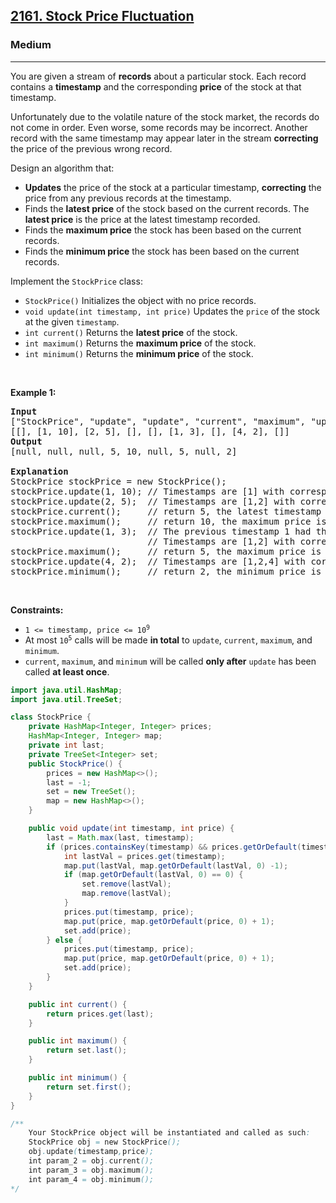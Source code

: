 <h2><a href="https://leetcode.com/problems/stock-price-fluctuation">2161. Stock Price Fluctuation </a></h2><h3>Medium</h3><hr><p>You are given a stream of <strong>records</strong> about a particular stock. Each record contains a <strong>timestamp</strong> and the corresponding <strong>price</strong> of the stock at that timestamp.</p>

<p>Unfortunately due to the volatile nature of the stock market, the records do not come in order. Even worse, some records may be incorrect. Another record with the same timestamp may appear later in the stream <strong>correcting</strong> the price of the previous wrong record.</p>

<p>Design an algorithm that:</p>

<ul>
	<li><strong>Updates</strong> the price of the stock at a particular timestamp, <strong>correcting</strong> the price from any previous records at the timestamp.</li>
	<li>Finds the <strong>latest price</strong> of the stock based on the current records. The <strong>latest price</strong> is the price at the latest timestamp recorded.</li>
	<li>Finds the <strong>maximum price</strong> the stock has been based on the current records.</li>
	<li>Finds the <strong>minimum price</strong> the stock has been based on the current records.</li>
</ul>

<p>Implement the <code>StockPrice</code> class:</p>

<ul>
	<li><code>StockPrice()</code> Initializes the object with no price records.</li>
	<li><code>void update(int timestamp, int price)</code> Updates the <code>price</code> of the stock at the given <code>timestamp</code>.</li>
	<li><code>int current()</code> Returns the <strong>latest price</strong> of the stock.</li>
	<li><code>int maximum()</code> Returns the <strong>maximum price</strong> of the stock.</li>
	<li><code>int minimum()</code> Returns the <strong>minimum price</strong> of the stock.</li>
</ul>

<p>&nbsp;</p>
<p><strong class="example">Example 1:</strong></p>

<pre>
<strong>Input</strong>
[&quot;StockPrice&quot;, &quot;update&quot;, &quot;update&quot;, &quot;current&quot;, &quot;maximum&quot;, &quot;update&quot;, &quot;maximum&quot;, &quot;update&quot;, &quot;minimum&quot;]
[[], [1, 10], [2, 5], [], [], [1, 3], [], [4, 2], []]
<strong>Output</strong>
[null, null, null, 5, 10, null, 5, null, 2]

<strong>Explanation</strong>
StockPrice stockPrice = new StockPrice();
stockPrice.update(1, 10); // Timestamps are [1] with corresponding prices [10].
stockPrice.update(2, 5);  // Timestamps are [1,2] with corresponding prices [10,5].
stockPrice.current();     // return 5, the latest timestamp is 2 with the price being 5.
stockPrice.maximum();     // return 10, the maximum price is 10 at timestamp 1.
stockPrice.update(1, 3);  // The previous timestamp 1 had the wrong price, so it is updated to 3.
                          // Timestamps are [1,2] with corresponding prices [3,5].
stockPrice.maximum();     // return 5, the maximum price is 5 after the correction.
stockPrice.update(4, 2);  // Timestamps are [1,2,4] with corresponding prices [3,5,2].
stockPrice.minimum();     // return 2, the minimum price is 2 at timestamp 4.
</pre>

<p>&nbsp;</p>
<p><strong>Constraints:</strong></p>

<ul>
	<li><code>1 &lt;= timestamp, price &lt;= 10<sup>9</sup></code></li>
	<li>At most <code>10<sup>5</sup></code> calls will be made <strong>in total</strong> to <code>update</code>, <code>current</code>, <code>maximum</code>, and <code>minimum</code>.</li>
	<li><code>current</code>, <code>maximum</code>, and <code>minimum</code> will be called <strong>only after</strong> <code>update</code> has been called <strong>at least once</strong>.</li>
</ul>

```java
import java.util.HashMap;
import java.util.TreeSet;

class StockPrice {
    private HashMap<Integer, Integer> prices;
    HashMap<Integer, Integer> map;
    private int last;
    private TreeSet<Integer> set;
    public StockPrice() {
        prices = new HashMap<>();
        last = -1;
        set = new TreeSet();
        map = new HashMap<>();
    }

    public void update(int timestamp, int price) {
        last = Math.max(last, timestamp);
        if (prices.containsKey(timestamp) && prices.getOrDefault(timestamp, 0) > 0) {
            int lastVal = prices.get(timestamp);
            map.put(lastVal, map.getOrDefault(lastVal, 0) -1);
            if (map.getOrDefault(lastVal, 0) == 0) {
                set.remove(lastVal);
                map.remove(lastVal);
            }
            prices.put(timestamp, price);
            map.put(price, map.getOrDefault(price, 0) + 1);
            set.add(price);
        } else {
            prices.put(timestamp, price);
            map.put(price, map.getOrDefault(price, 0) + 1);
            set.add(price);
        }
    }

    public int current() {
        return prices.get(last);
    }

    public int maximum() {
        return set.last();
    }

    public int minimum() {
        return set.first();
    }
}

/**
    Your StockPrice object will be instantiated and called as such:
    StockPrice obj = new StockPrice();
    obj.update(timestamp,price);
    int param_2 = obj.current();
    int param_3 = obj.maximum();
    int param_4 = obj.minimum();
*/
```
